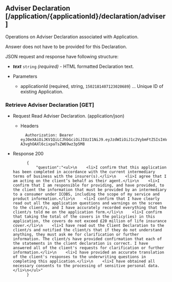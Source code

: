## Adviser Declaration [/application/{applicationId}/declaration/adviser]
Operations on Adviser Declaration associated with Application.

Answer does not have to be provided for this Declaration.

JSON request and response have following structure:

- _**text**_ `string` *(required)* - HTML formatted Declaration text.

+ Parameters

    + applicationId (required, string, `1502181407123020689`) ... Unique ID of existing Application.

### Retrieve Adviser Declaration [GET]
+ Request Read Adviser Declaration. (application/json)

    + Headers

            Authorization: Bearer eyJ0eXAiOiJKV1QiLCJhbGciOiJIUzI1NiJ9.eyJzdWIiOiJ1c2VybmFtZSIsImV4cCI6MTQyMjU0MDAzMH0.oyMYL7t57jhBvw-A3vghOAXl6cixpaTsZW69wz3p5M8

+ Response 200

            {
                "question":"<ul>\n    <li>I confirm that this application has been completed in accordance with the current intermediary terms of business with the insurer(s).</li>\n    <li>I agree that I am acting on the client’s behalf as their agent.</li>\n    <li>I confirm that I am responsible for providing, and have provided, to the client the information that must be provided by an intermediary to a consumer under ICOBS, including the scope of my service and product information.</li>\n    <li>I confirm that I have clearly read out all the application questions and warnings on the screen to the client/s, and I have accurately recorded everything that the client/s told me on the application form.</li>\n    <li>I confirm that taking the total of the covers in the policy(ies) in this application, the covers do not exceed £20 million of life insurance cover.</li>\n    <li>I have read out the Client Declaration to the client/s and notified the client/s that if they do not understand anything, they must ask me for clarification or further information. The client/s have provided confirmation that each of the statements in the client declaration is correct. I have answered all of the client's requests for clarification or further information.</li>\n    <li>I have provided an accurate translation of the client's responses to the underwriting questions in completing this application.</li>\n    <li>I have obtained all necessary consents to the processing of sensitive personal data.</li>\n</ul>"
            }
